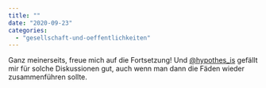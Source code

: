 ```yaml
---
title: ""
date: "2020-09-23"
categories: 
  - "gesellschaft-und-oeffentlichkeiten"
---
```


Ganz meinerseits, freue mich auf die Fortsetzung! Und [@hypothes\_is](https://twitter.com/hypothes_is "Hypothesis (@hypothes_is) / Twitter") gefällt mir für solche Diskussionen gut, auch wenn man dann die Fäden wieder zusammenführen sollte.
